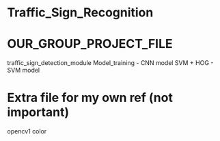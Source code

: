 # Traffic_Sign_Recognition

OUR_GROUP_PROJECT_FILE
====================================
traffic_sign_detection_module 
Model_training - CNN model 
SVM + HOG - SVM model 


Extra file for my own ref (not important)
===================================
opencv1
color 
